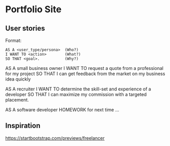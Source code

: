 # Portfolio Site

## User stories

Format:

```
AS A <user_type/persona>  (Who?)
I WANT TO <action>        (What?)
SO THAT <goal>.           (Why?)
```

AS A small business owner
I WANT TO request a quote from a professional for my project
SO THAT I can get feedback from the market on my business idea quickly

AS A recruiter
I WANT TO determine the skill-set and experience of a developer
SO THAT I can maximize my commission with a targeted placement.

AS A software developer
HOMEWORK for next time
...

## Inspiration

https://startbootstrap.com/previews/freelancer